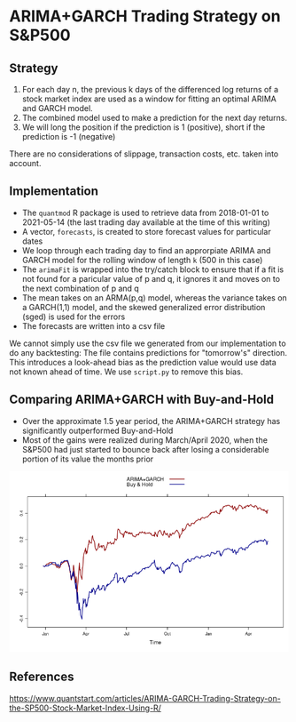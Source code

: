 # ARIMA+GARCH Trading Strategy on S&P500 
## Strategy
1. For each day n, the previous k days of the differenced log returns of a stock market index are used as a window for fitting an optimal ARIMA and GARCH model.
2. The combined model used to make a prediction for the next day returns.
3. We will long the position if the prediction is 1 (positive), short if the prediction is -1 (negative)

There are no considerations of slippage, transaction costs, etc. taken into account.

## Implementation
- The `quantmod` R package is used to retrieve data from 2018-01-01 to 2021-05-14 (the last trading day available at the time of this writing)
- A vector, `forecasts`, is created to store forecast values for particular dates
- We loop through each trading day to find an approrpiate ARIMA and GARCH model for the rolling window of length `k` (500 in this case)
- The `arimaFit` is wrapped into the try/catch block to ensure that if a fit is not found for a paricular value of p and q, it ignores it and moves on to the next combination of p and q
- The mean takes on an ARMA(p,q) model, whereas the variance takes on a GARCH(1,1) model, and the skewed generalized error distribution (sged) is used for the errors
- The forecasts are written into a csv file

We cannot simply use the csv file we generated from our implementation to do any backtesting: The file contains predictions for "tomorrow's" direction. This introduces a look-ahead bias as the prediction value would use data not known ahead of time. We use `script.py` to remove this bias.

## Comparing ARIMA+GARCH with Buy-and-Hold
- Over the approximate 1.5 year period, the ARIMA+GARCH strategy has significantly outperformed Buy-and-Hold
- Most of the gains were realized during March/April 2020, when the S&P500 had just started to bounce back after losing a considerable portion of its value the months prior

<img src="./Rplot.png" alt="alt text" width="1000">

## References
https://www.quantstart.com/articles/ARIMA-GARCH-Trading-Strategy-on-the-SP500-Stock-Market-Index-Using-R/
